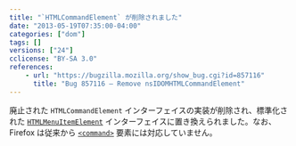 ```yaml
---
title: "`HTMLCommandElement` が削除されました"
date: "2013-05-19T07:35:00-04:00"
categories: ["dom"]
tags: []
versions: ["24"]
cclicense: "BY-SA 3.0"
references:
    - url: "https://bugzilla.mozilla.org/show_bug.cgi?id=857116"
      title: "Bug 857116 – Remove nsIDOMHTMLCommandElement"
---
```

廃止された `HTMLCommandElement` インターフェイスの実装が削除され、標準化された [`HTMLMenuItemElement`](https://developer.mozilla.org/ja/docs/Web/API/HTMLMenuItemElement) インターフェイスに置き換えられました。なお、Firefox は従来から [`<command>`](https://developer.mozilla.org/ja/docs/Web/HTML/Element/command) 要素には対応していません。
